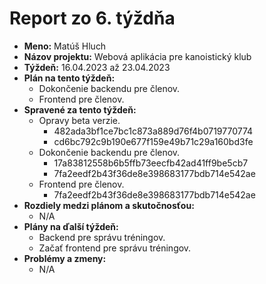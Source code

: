 # Report zo 6. týždňa
- **Meno:** Matúš Hluch
- **Názov projektu:** Webová aplikácia pre kanoistický klub
- **Týždeň:** 16.04.2023 až 23.04.2023
- **Plán na tento týždeň:** 
  - Dokončenie backendu pre členov.
  - Frontend pre členov.
- **Spravené za tento týždeň:**
  - Opravy beta verzie.
    - 482ada3bf1ce7bc1c873a889d76f4b0719770774
    - cd6bc792c9b190e677f159e49b71c29a160bd3fe
  - Dokončenie backendu pre členov.
    - 17a83812558b6b5ffb73eecfb42ad41ff9be5cb7
    - 7fa2eedf2b43f36de8e398683177bdb714e542ae
  - Frontend pre členov.
    - 7fa2eedf2b43f36de8e398683177bdb714e542ae
- **Rozdiely medzi plánom a skutočnosťou:**
  - N/A
- **Plány na ďalší týždeň:**
  - Backend pre správu tréningov.
  - Začať frontend pre správu tréningov.
- **Problémy a zmeny:** 
  - N/A
